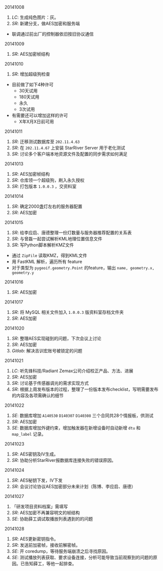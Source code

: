 20141008

1. *LC*: 生成纯色图片：灰。
2. *SR*: 新建分支，做AES加密和服务端
  - 联调通过前出厂的控制器依旧按旧协议通信

20141009

1. *SR*: AES加密帧结构

20141010

1. *SR*: 增加超级狗检查
  - 目前做了如下4种许可
    - 30天试用
    - 180天试用
    - 永久
    - 3次试用
  - 有需要还可以增加这样的许可
    - X年X月X日前可用

20141011

1. *SR*: 迁移测试数据库至 `202.11.4.63`
2. *SR*: 在 `202.11.4.67` 上安装 StarRiver Server 用于老化测试
3. *SR*: 讨论多个客户端本地资源文件及配置的同步需求如何满足

20141013

1. *SR*: AES加密帧结构
2. *SR*: 仓库领一个超级狗，刷入永久授权
3. *SR*: 打包版本 `1.0.0.3` ，交资料室

20141014

1. *SR*: 确定2000盏灯左右的服务器配置
2. *SR*: AES加密
 
20141015

1. *SR*: 给李应启、唐德整理一份灯数量与服务器推荐配置的关系表
2. *SR*: 与曾磊一起尝试解析KML地理位置信息文件
3. *SR*: 写Python脚本解析KMZ文件
  - 通过 `ZipFile` 读取KMZ，得到KML文件
  - 用 FastKML 解析，遍历所有 feature
  - 对于类型为 `pygeoif.geometry.Point` 的feature，输出 `name, geometry.x, geometry.y`

20141016

1. *SR*: AES加密

20141017

1. *SR*: 将 MySQL 相关文件加入 `1.0.0.3` 版资料室存档文件夹
2. *SR*: AES加密

20141020

1. *SR*: 整理AES实现碰到的问题，下次会议上讨论
2. *SR*: AES加密
3. *Gitlab*: 解决吉训宏账号被锁定的问题

20141021

1. *LC*: 听先锋科技/Radiant Zemax公司介绍校正产品、方法、进展
2. *SR*: AES加密
3. *SR*: 讨论基于传感器调光的需求实现方式
4. *SR*: 根据上周发布版本的过程，整理了一份版本发布checklist，写明需要发布的内容及各项需确认的细节

20141022

1. *SE*: 数据库增加 `A140530` `D140307` `D140308` 三个合同共28个情报板，供测试
2. *SR*: AES加密
3. *SE*: 数据库增加外键约束，增加触发器在新增设备时自动新增 `dtu` 和 `map_label` 记录。

20141023

1. *SR*: AES密钥及IV生成。
2. *SR*: 协助分析StarRiver报数据库连接失败的错误原因。

20141024

1. *SR*: AES秘钥下发，IV下发
2. *SR*: 会议讨论协议AES加密部分未来计划（陈博、李应启、唐德）

20141027

1. 「研发项目资料档案」需填写
2. *SR*: AES加密不再兼容明文的帧结构
3. *SE*: 协助薛工调试取播放列表遇到的的问题

20141028

1. *SR*: AES更新密钥指令。
2. *SR*: 发送前加密帧，接收前解密帧。
3. *SE*: 开 coredump，等待服务端崩溃之后寻找原因。
4. *SE*: 测试播放列表获取、要求设备连接，分析可能导致当前观察到的问题的原因。已告知薛工，等他一起排查。

